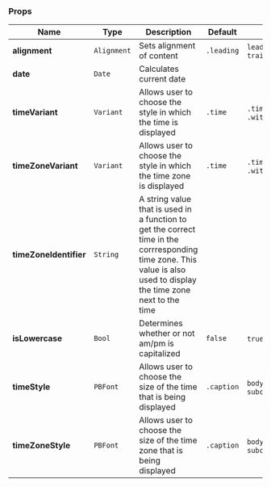 ### Props
| Name | Type | Description | Default | Values |
| --- | ----------- | --------- | --------- | --------- |
| **alignment** | `Alignment` | Sets alignment of content | `.leading` | `leading` `center` `trailing` |
| **date** | `Date` | Calculates current date | |  |
| **timeVariant** | `Variant` | Allows user to choose the style in which the time is displayed | `.time` | `.time` `.iconTimeZone` `.withTimeZoneHeader` |
| **timeZoneVariant** | `Variant` | Allows user to choose the style in which the time zone is displayed | `.time` | `.time` `.iconTimeZone` `.withTimeZoneHeader` |
| **timeZoneIdentifier** | `String` | A string value that is used in a function to get the correct time in the corrresponding time zone. This value is also used to display the time zone next to the time |  |  |
| **isLowercase** | `Bool` | Determines whether or not am/pm is capitalized | `false` | `true` `false` |
| **timeStyle** | `PBFont` | Allows user to choose the size of the time that is being displayed | `.caption` | `body` `caption` `large` `subcaption`|
| **timeZoneStyle** | `PBFont` | Allows user to choose the size of the time zone that is being displayed | `.caption` | `body` `caption` `large` `subcaption`|

